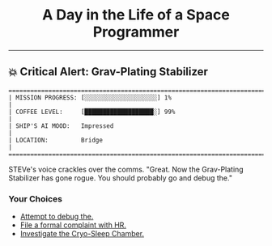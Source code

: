 <h1 align="center">A Day in the Life of a Space Programmer</h1>

---

<h2 id="node-13">💥 Critical Alert: Grav-Plating Stabilizer</h2>

```
========================================================================
| MISSION PROGRESS: [░░░░░░░░░░░░░░░░░░░░] 1%                                  |
| COFFEE LEVEL:     [███████████████████░] 99%                                 |
| SHIP'S AI MOOD:   Impressed                                                  |
| LOCATION:         Bridge                                                     |
========================================================================
```

STEVe's voice crackles over the comms. "Great. Now the Grav-Plating Stabilizer has gone rogue. You should probably go and debug the."



### Your Choices

*   [Attempt to debug the.](./README-0017.md)
*   [File a formal complaint with HR.](./README-0016.md)
*   [Investigate the Cryo-Sleep Chamber.](./README-0014.md)
